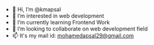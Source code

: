 - 👋 Hi, I’m @kmapsal
- 👀 I’m interested in web development
- 🌱 I’m currently learning Frontend Work
- 💞️ I’m looking to collaborate on web development field
- 📫 It's my mail id: mohamedapsal29@gmail.com
